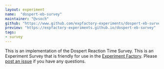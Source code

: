 ```yaml
---
layout: experiment
name:  "dospert-eb-survey"
maintainer: "@vsoch"
github: "https://www.github.com/expfactory-experiments/dospert-eb-survey"
preview: "https://expfactory-experiments.github.io/dospert-eb-survey"
tags:
- survey
---
```


This is an implementation of the Dospert Reaction Time Survey. This is an Experiment Survey that is friendly for use in the [Experiment Factory](https://expfactory.github.io/expfactory). Please [post an issue](https://www.github.com/expfactory-experiments/dospert-eb-survey/issues) if you have any questions.
